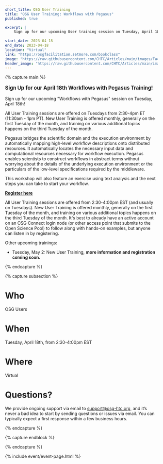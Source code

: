 ```yaml
---
short_title: OSG User Training
title: "OSG User Training: Workflows with Pegasus"
published: true

excerpt: |
    Sign up for our upcoming User training session on Tuesday, April 18th!
    
start_date: 2023-04-18
end_date: 2023-04-18
location: "Virtual"
link: "https://osgfacilitation.setmore.com/bookclass"
image: "https://raw.githubusercontent.com/CHTC/Articles/main/images/Facilitation-cover.jpeg"
header_image: "https://raw.githubusercontent.com/CHTC/Articles/main/images/Facilitation-cover.jpeg"
---
```


{% capture main %}

<p style="font-size: larger; font-weight: bold;">Sign Up for our April 18th Workflows with Pegasus Training!</p>

Sign up for our upcoming "Workflows with Pegasus" session on Tuesday, April 18th!

All User Training sessions are offered on Tuesdays from 2:30-4pm ET (11:30am - 1pm PT). New User Training is offered monthly, generally on the first Tuesday of the month, and training on various additional topics happens on the third Tuesday of the month.

Pegasus bridges the scientific domain and the execution environment by automatically mapping high-level workflow descriptions onto distributed resources. It automatically locates the necessary input data and computational resources necessary for workflow execution. Pegasus enables scientists to construct workflows in abstract terms without worrying about the details of the underlying execution environment or the particulars of the low-level specifications required by the middleware.

This workshop will also feature an exercise using text analysis and the next steps you can take to start your workflow.

**[Register here](https://osgfacilitation.setmore.com/bookclass)**

All User Training sessions are offered from 2:30-4:00pm EST (and usually on Tuesdays). New User Training is offered monthly, generally on the first Tuesday of the month, and training on various additional topics happens on the third Tuesday of the month. It's best to already have an active account on an OSG Connect login node (or other access point that submits to the Open Science Pool) to follow along with hands-on examples, but anyone can listen in by registering.

Other upcoming trainings:
- Tuesday, May 2: New User Training, **more information and registration coming soon.**

{% endcapture %}


{% capture subsection %}
# Who

OSG Users

# When

Tuesday, April 18th, from 2:30-4:00pm EST

# Where

Virtual

# Questions?

We provide ongoing support via email to <support@osg-htc.org>, and it’s never a bad idea to start by sending questions or issues via email. You can typically expect a first response within a few business hours.

{% endcapture %}

{% capture endblock %}


{% endcapture %}

{% include event/event-page.html %}
